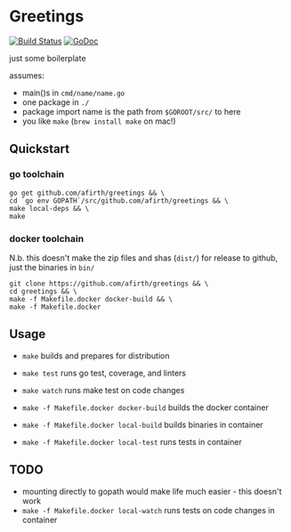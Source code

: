 # Greetings
[![Build Status](https://travis-ci.org/afirth/greetings.svg?branch=master)](https://travis-ci.org/afirth/greetings)
[![GoDoc](https://godoc.org/github.com/afirth/greetings?status.svg)](http://godoc.org/github.com/afirth/greetings)

just some boilerplate

assumes:
 - main()s in `cmd/name/name.go`
 - one package in `./`
 - package import name is the path from `$GOROOT/src/` to here
 - you like `make` (`brew install make` on mac!)

## Quickstart

### go toolchain

```
go get github.com/afirth/greetings && \
cd `go env GOPATH`/src/github.com/afirth/greetings && \
make local-deps && \
make
```

### docker toolchain

N.b. this doesn't make the zip files and shas (`dist/`) for release to github, just the binaries in `bin/`

```
git clone https://github.com/afirth/greetings && \
cd greetings && \
make -f Makefile.docker docker-build && \
make -f Makefile.docker
```

## Usage

 - `make` builds and prepares for distribution
 - `make test` runs go test, coverage, and linters
 - `make watch` runs make test on code changes

 - `make -f Makefile.docker docker-build` builds the docker container
 - `make -f Makefile.docker local-build` builds binaries in container
 - `make -f Makefile.docker local-test` runs tests in container

## TODO
 - mounting directly to gopath would make life much easier - this doesn't work
 - `make -f Makefile.docker local-watch` runs tests on code changes in container
